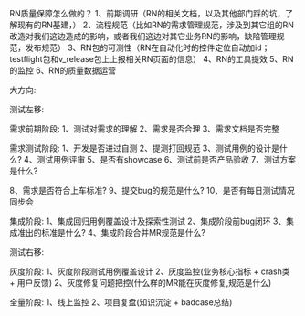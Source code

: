 RN质量保障怎么做的？
1、前期调研（RN的相关文档，以及其他部门踩的坑，了解现有的RN基建，）
2、流程规范（比如RN的需求管理规范，涉及到其它组的RN改造对我们这边造成的影响，或者我们这边对其它业务RN的影响，缺陷管理规范，发布规范）
3、RN包的可测性（RN在自动化时的控件定位自动加id；testflight包和v_release包上上报相关RN页面的信息）
4、RN的工具提效
5、RN的监控
6、RN的质量数据运营

大方向:

测试左移:

需求前期阶段: 1、测试对需求的理解 2、需求是否合理 3、需求文档是否完整

需求测试阶段: 1、开发是否进过自测 2、提测打回规范 3、测试用例的设计是什么?  4、测试用例评审 5、是否有showcase 6、测试前是否产品验收 7、测试方案是什么?

8、需求是否符合上车标准?  9、提交bug的规范是什么?  10、是否有每日测试情况同步会

集成阶段: 1、集成回归用例覆盖设计及探索性测试  2、集成阶段前bug闭环 3、集成准出的标准是什么? 4、集成阶段合并MR规范是什么?


测试右移:

灰度阶段: 1、灰度阶段测试用例覆盖设计 2、灰度监控(业务核心指标 + crash类 + 用户反馈)  2、灰度修复问题把控(什么样的MR能在灰度修复,规范是什么)    

全量阶段: 1、线上监控  2、项目复盘(知识沉淀 + badcase总结)